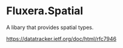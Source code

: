 # Fluxera.Spatial
A libary that provides spatial types.

https://datatracker.ietf.org/doc/html/rfc7946